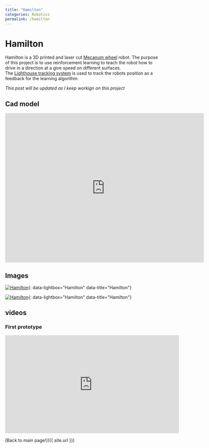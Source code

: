 ```yaml
---
title: "Hamilton"
categories: Robotics
permalink: /hamilton
---
```


# Hamilton

Hamilton is a 3D printed and laser cut [Mecanum wheel](https://en.wikipedia.org/wiki/Mecanum_wheel) robot. The purpose of this project is to use reinforcement learning to teach the robot how to drive in a direction at a give speed on different surfaces.  
The [Lighthouse tracking system](https://xinreality.com/wiki/Lighthouse) is used to track the robots position as a feedback for the learning algorithm.  

*This post will be updated as I keep workign on this project*  

## Cad model

<iframe src="https://myhub.autodesk360.com/ue280e3f5/shares/public/SH919a0QTf3c32634dcf6dd3fd9527f8429a?mode=embed" width="640" height="480" allowfullscreen="true" webkitallowfullscreen="true" mozallowfullscreen="true"  frameborder="0"></iframe>  

## Images

[![Hamilton]({{site.url}}/images/Robotics/Hamilton/Ham1.jpg)]({{site.url}}/images/Robotics/Hamilton/Ham1.jpg){: data-lightbox="Hamilton" data-title="Hamilton"}  

[![Hamilton]({{site.url}}/images/Robotics/Hamilton/Ham2.jpg)]({{site.url}}/images/Robotics/Hamilton/Ham2.jpg){: data-lightbox="Hamilton" data-title="Hamilton"}  

## videos

### First prototype

<iframe width="560" height="315" src="https://www.youtube.com/embed/1MeW9u0RJn4" frameborder="0" allow="accelerometer; autoplay; encrypted-media; gyroscope; picture-in-picture" allowfullscreen></iframe>  


[Back to main page!]({{ site.url }})
